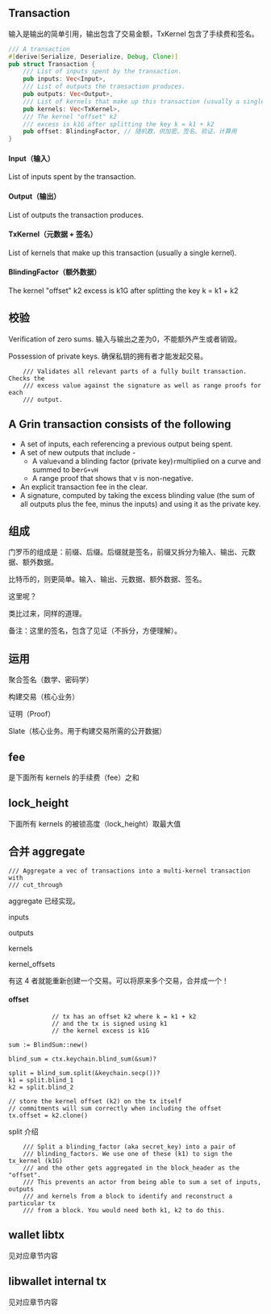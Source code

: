 ## Transaction

输入是输出的简单引用，输出包含了交易金额，TxKernel 包含了手续费和签名。

```rust
/// A transaction
#[derive(Serialize, Deserialize, Debug, Clone)]
pub struct Transaction {
    /// List of inputs spent by the transaction.
    pub inputs: Vec<Input>,
    /// List of outputs the transaction produces.
    pub outputs: Vec<Output>,
    /// List of kernels that make up this transaction (usually a single kernel).
    pub kernels: Vec<TxKernel>,
    /// The kernel "offset" k2
    /// excess is k1G after splitting the key k = k1 + k2
    pub offset: BlindingFactor, // 随机数，供加密、签名、验证、计算用
}
```

#### Input（输入）

List of inputs spent by the transaction.

#### Output（输出）

List of outputs the transaction produces.

#### TxKernel（元数据 + 签名）

List of kernels that make up this transaction \(usually a single kernel\).

#### BlindingFactor（额外数据）

The kernel "offset" k2 excess is k1G after splitting the key k = k1 + k2

## 校验

Verification of zero sums. 输入与输出之差为0，不能额外产生或者销毁。

Possession of private keys. 确保私钥的拥有者才能发起交易。

```
    /// Validates all relevant parts of a fully built transaction. Checks the
    /// excess value against the signature as well as range proofs for each
    /// output.
```

## A Grin transaction consists of the following

* A set of inputs, each referencing a previous output being spent.
* A set of new outputs that include -
  * A value`v`and a blinding factor \(private key\)`r`multiplied on a curve and summed to be`rG+vH`
  * A range proof that shows that v is non-negative.
* An explicit transaction fee in the clear.
* A signature, computed by taking the excess blinding value \(the sum of all outputs plus the fee, minus the inputs\) and using it as the private key.

## 组成

门罗币的组成是：前缀、后缀。后缀就是签名，前缀又拆分为输入、输出、元数据、额外数据。

比特币的，则更简单。输入、输出、元数据、额外数据、签名。

这里呢？

类比过来，同样的道理。

备注：这里的签名，包含了见证（不拆分，方便理解）。

## 运用

聚合签名（数学、密码学）

构建交易（核心业务）

证明（Proof）

Slate（核心业务。用于构建交易所需的公开数据）

## fee

是下面所有 kernels 的手续费（fee）之和

## lock\_height

下面所有 kernels 的被锁高度（lock\_height）取最大值

## 合并 aggregate

```
/// Aggregate a vec of transactions into a multi-kernel transaction with
/// cut_through
```

aggregate 已经实现。

inputs

outputs

kernels

kernel\_offsets

有这 4 者就能重新创建一个交易。可以将原来多个交易，合并成一个！

#### offset

```
            // tx has an offset k2 where k = k1 + k2
            // and the tx is signed using k1
            // the kernel excess is k1G
```

```
sum := BlindSum::new()

blind_sum = ctx.keychain.blind_sum(&sum)?

split = blind_sum.split(&keychain.secp())?
k1 = split.blind_1
k2 = split.blind_2

// store the kernel offset (k2) on the tx itself
// commitments will sum correctly when including the offset
tx.offset = k2.clone()
```

split 介绍

```
    /// Split a blinding_factor (aka secret_key) into a pair of
    /// blinding_factors. We use one of these (k1) to sign the tx_kernel (k1G)
    /// and the other gets aggregated in the block_header as the "offset".
    /// This prevents an actor from being able to sum a set of inputs, outputs
    /// and kernels from a block to identify and reconstruct a particular tx
    /// from a block. You would need both k1, k2 to do this.
```

## wallet libtx

见对应章节内容

## libwallet internal tx

见对应章节内容

